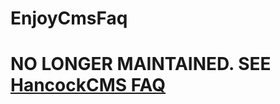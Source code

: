 # EnjoyCmsFaq

# NO LONGER MAINTAINED. SEE [HancockCMS FAQ](https://github.com/red-rocks/hancock_cms_faq)
